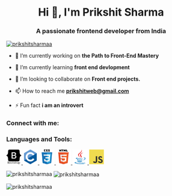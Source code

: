 <h1 align="center">Hi 👋, I'm Prikshit Sharma</h1>
<h3 align="center">A passionate frontend developer from India</h3>

<p align="left"> <a href="https://github.com/ryo-ma/github-profile-trophy"><img src="https://github-profile-trophy.vercel.app/?username=prikshitsharmaa" alt="prikshitsharmaa" /></a> </p>

- 🔭 I’m currently working on **the Path to Front-End Mastery**

- 🌱 I’m currently learning **front end devlopment**

- 👯 I’m looking to collaborate on **Front end projects.**

- 📫 How to reach me **prikshitweb@gmail.com**

- ⚡ Fun fact **i am an introvert**

<h3 align="left">Connect with me:</h3>
<p align="left">
</p>

<h3 align="left">Languages and Tools:</h3>
<p align="left"> <a href="https://getbootstrap.com" target="_blank" rel="noreferrer"> <img src="https://raw.githubusercontent.com/devicons/devicon/master/icons/bootstrap/bootstrap-plain-wordmark.svg" alt="bootstrap" width="40" height="40"/> </a> <a href="https://www.cprogramming.com/" target="_blank" rel="noreferrer"> <img src="https://raw.githubusercontent.com/devicons/devicon/master/icons/c/c-original.svg" alt="c" width="40" height="40"/> </a> <a href="https://www.w3schools.com/css/" target="_blank" rel="noreferrer"> <img src="https://raw.githubusercontent.com/devicons/devicon/master/icons/css3/css3-original-wordmark.svg" alt="css3" width="40" height="40"/> </a> <a href="https://www.w3.org/html/" target="_blank" rel="noreferrer"> <img src="https://raw.githubusercontent.com/devicons/devicon/master/icons/html5/html5-original-wordmark.svg" alt="html5" width="40" height="40"/> </a> <a href="https://www.java.com" target="_blank" rel="noreferrer"> <img src="https://raw.githubusercontent.com/devicons/devicon/master/icons/java/java-original.svg" alt="java" width="40" height="40"/> </a> <a href="https://developer.mozilla.org/en-US/docs/Web/JavaScript" target="_blank" rel="noreferrer"> <img src="https://raw.githubusercontent.com/devicons/devicon/master/icons/javascript/javascript-original.svg" alt="javascript" width="40" height="40"/> </a> </p>

<p><img align="left" src="https://github-readme-stats.vercel.app/api/top-langs?username=prikshitsharmaa&show_icons=true&locale=en&layout=compact" alt="prikshitsharmaa" /></p>

<p>&nbsp;<img align="center" src="https://github-readme-stats.vercel.app/api?username=prikshitsharmaa&show_icons=true&locale=en" alt="prikshitsharmaa" /></p>

<p><img align="center" src="https://github-readme-streak-stats.herokuapp.com/?user=prikshitsharmaa&" alt="prikshitsharmaa" /></p>

